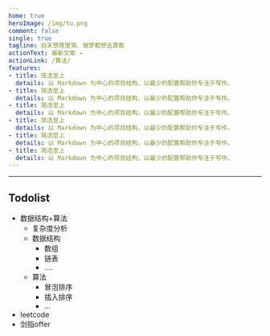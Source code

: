 ```yaml
---
home: true
heroImage: /img/tu.png
comment: false
single: true
tagline: 白天想夜里哭、做梦都想去首都
actionText: 最新文章 →
actionLink: /算法/
features:
- title: 简洁至上
  details: 以 Markdown 为中心的项目结构，以最少的配置帮助你专注于写作。
- title: 简洁至上
  details: 以 Markdown 为中心的项目结构，以最少的配置帮助你专注于写作。
- title: 简洁至上
  details: 以 Markdown 为中心的项目结构，以最少的配置帮助你专注于写作。
- title: 简洁至上
  details: 以 Markdown 为中心的项目结构，以最少的配置帮助你专注于写作。
- title: 简洁至上
  details: 以 Markdown 为中心的项目结构，以最少的配置帮助你专注于写作。
- title: 简洁至上
  details: 以 Markdown 为中心的项目结构，以最少的配置帮助你专注于写作。
---
```



---
## Todolist

- 数据结构+算法
    - 复杂度分析
    - 数据结构
        - 数组
        - 链表
        - ....
    - 算法
        - 冒泡排序
        - 插入排序
        - ...
- leetcode
- 剑指offer
